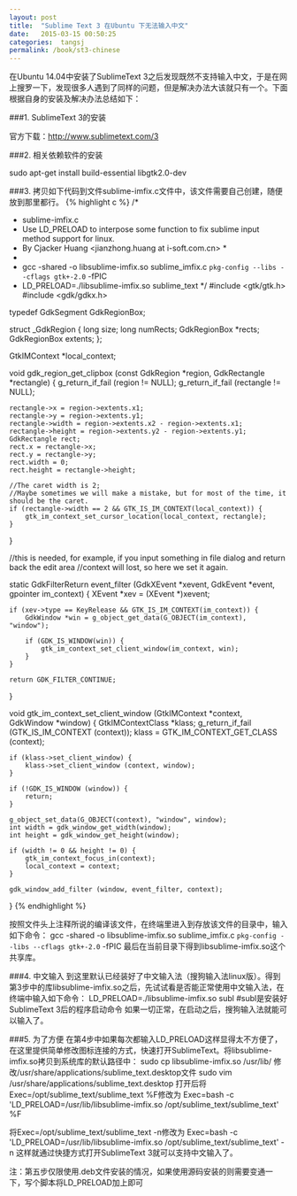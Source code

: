 ```yaml
---
layout: post
title:  "Sublime Text 3 在Ubuntu 下无法输入中文"
date:   2015-03-15 00:50:25
categories:  tangsj
permalink: /book/st3-chinese
---
```

在Ubuntu 14.04中安装了SublimeText 3之后发现既然不支持输入中文，于是在网上搜罗一下，发现很多人遇到了同样的问题，但是解决办法大该就只有一个。下面根据自身的安装及解决办法总结如下：

###1. SublimeText 3的安装

官方下载：http://www.sublimetext.com/3

###2. 相关依赖软件的安装

sudo apt-get install build-essential libgtk2.0-dev

###3. 拷贝如下代码到文件sublime-imfix.c文件中，该文件需要自己创建，随便放到那里都行。
{% highlight c %}
/*
 * sublime-imfix.c
 * Use LD_PRELOAD to interpose some function to fix sublime input method support for linux.
 * By Cjacker Huang <jianzhong.huang at i-soft.com.cn> *
 *
 * gcc -shared -o libsublime-imfix.so sublime_imfix.c  `pkg-config --libs --cflags gtk+-2.0` -fPIC
 * LD_PRELOAD=./libsublime-imfix.so sublime_text
 */
#include <gtk/gtk.h>
#include <gdk/gdkx.h>

typedef GdkSegment GdkRegionBox;

struct _GdkRegion
{
    long size;
    long numRects;
    GdkRegionBox *rects;
    GdkRegionBox extents;
};

GtkIMContext *local_context;

void
gdk_region_get_clipbox (const GdkRegion *region,
                        GdkRectangle    *rectangle)
{
    g_return_if_fail (region != NULL);
    g_return_if_fail (rectangle != NULL);

    rectangle->x = region->extents.x1;
    rectangle->y = region->extents.y1;
    rectangle->width = region->extents.x2 - region->extents.x1;
    rectangle->height = region->extents.y2 - region->extents.y1;
    GdkRectangle rect;
    rect.x = rectangle->x;
    rect.y = rectangle->y;
    rect.width = 0;
    rect.height = rectangle->height;

    //The caret width is 2;
    //Maybe sometimes we will make a mistake, but for most of the time, it should be the caret.
    if (rectangle->width == 2 && GTK_IS_IM_CONTEXT(local_context)) {
        gtk_im_context_set_cursor_location(local_context, rectangle);
    }
}

//this is needed, for example, if you input something in file dialog and return back the edit area
//context will lost, so here we set it again.

static GdkFilterReturn event_filter (GdkXEvent *xevent, GdkEvent *event, gpointer im_context)
{
    XEvent *xev = (XEvent *)xevent;

    if (xev->type == KeyRelease && GTK_IS_IM_CONTEXT(im_context)) {
        GdkWindow *win = g_object_get_data(G_OBJECT(im_context), "window");

        if (GDK_IS_WINDOW(win)) {
            gtk_im_context_set_client_window(im_context, win);
        }
    }

    return GDK_FILTER_CONTINUE;
}

void gtk_im_context_set_client_window (GtkIMContext *context,
                                       GdkWindow    *window)
{
    GtkIMContextClass *klass;
    g_return_if_fail (GTK_IS_IM_CONTEXT (context));
    klass = GTK_IM_CONTEXT_GET_CLASS (context);

    if (klass->set_client_window) {
        klass->set_client_window (context, window);
    }

    if (!GDK_IS_WINDOW (window)) {
        return;
    }

    g_object_set_data(G_OBJECT(context), "window", window);
    int width = gdk_window_get_width(window);
    int height = gdk_window_get_height(window);

    if (width != 0 && height != 0) {
        gtk_im_context_focus_in(context);
        local_context = context;
    }

    gdk_window_add_filter (window, event_filter, context);
}
{% endhighlight %}

按照文件头上注释所说的编译该文件，在终端里进入到存放该文件的目录中，输入如下命令：
    gcc -shared -o libsublime-imfix.so sublime_imfix.c  `pkg-config --libs --cflags gtk+-2.0` -fPIC
最后在当前目录下得到libsublime-imfix.so这个共享库。

###4. 中文输入
    到这里默认已经装好了中文输入法（搜狗输入法linux版）。得到第3步中的库libsublime-imfix.so之后，先试试看是否能正常使用中文输入法，在终端中输入如下命令：
    LD_PRELOAD=./libsublime-imfix.so subl             #subl是安装好SublimeText 3后的程序启动命令
如果一切正常，在启动之后，搜狗输入法就能可以输入了。

###5. 为了方便
    在第4步中如果每次都输入LD_PRELOAD这样显得太不方便了，在这里提供简单修改图标连接的方式，快速打开SublimeText。将libsublime-imfix.so拷贝到系统库的默认路径中：
    sudo cp libsublime-imfix.so /usr/lib/
    修改/usr/share/applications/sublime_text.desktop文件
    sudo vim /usr/share/applications/sublime_text.desktop
    打开后将Exec=/opt/sublime_text/sublime_text %F修改为
    Exec=bash -c 'LD_PRELOAD=/usr/lib/libsublime-imfix.so /opt/sublime_text/sublime_text' %F

   将Exec=/opt/sublime_text/sublime_text -n修改为
    Exec=bash -c 'LD_PRELOAD=/usr/lib/libsublime-imfix.so /opt/sublime_text/sublime_text' -n
这样就通过快捷方式打开SublimeText 3就可以支持中文输入了。

注：第五步仅限使用.deb文件安装的情况，如果使用源码安装的则需要变通一下，写个脚本将LD_PRELOAD加上即可